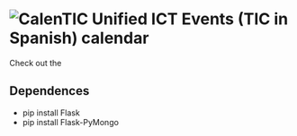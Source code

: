 ![CalenTIC](http://i.imgur.com/K66uwfm.png)
Unified ICT Events (TIC in Spanish) calendar
========

Check out the 

Dependences
--------
- pip install Flask
- pip install Flask-PyMongo
